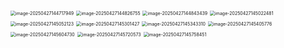 <img src="/Users/xhx/Library/Application Support/typora-user-images/image-20250427144717949.png" alt="image-20250427144717949" style="zoom:50%;" />

<img src="/Users/xhx/Library/Application Support/typora-user-images/image-20250427144826755.png" alt="image-20250427144826755" style="zoom:50%;" />

<img src="/Users/xhx/Library/Application Support/typora-user-images/image-20250427144843439.png" alt="image-20250427144843439" style="zoom:50%;" />

<img src="/Users/xhx/Library/Application Support/typora-user-images/image-20250427145022481.png" alt="image-20250427145022481" style="zoom:50%;" />

<img src="/Users/xhx/Library/Application Support/typora-user-images/image-20250427145052123.png" alt="image-20250427145052123" style="zoom:50%;" />

<img src="/Users/xhx/Library/Application Support/typora-user-images/image-20250427145301427.png" alt="image-20250427145301427" style="zoom:50%;" />

<img src="/Users/xhx/Library/Application Support/typora-user-images/image-20250427145343310.png" alt="image-20250427145343310" style="zoom:50%;" />

<img src="/Users/xhx/Library/Application Support/typora-user-images/image-20250427145405776.png" alt="image-20250427145405776" style="zoom:50%;" />

<img src="/Users/xhx/Library/Application Support/typora-user-images/image-20250427145604730.png" alt="image-20250427145604730" style="zoom:50%;" />

<img src="/Users/xhx/Library/Application Support/typora-user-images/image-20250427145720573.png" alt="image-20250427145720573" style="zoom:50%;" />

<img src="/Users/xhx/Library/Application Support/typora-user-images/image-20250427145758451.png" alt="image-20250427145758451" style="zoom:50%;" />